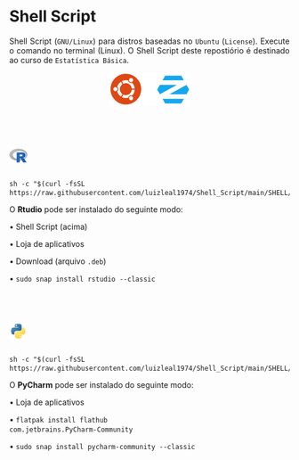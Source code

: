 # Shell Script

<p align="justify">Shell Script (<code>GNU/Linux</code>) para distros baseadas no <code>Ubuntu</code> (<a style="text-decoration:none" target='_blank' rel='noopener noreferrer' href='https://github.com/luizleal1974/Shell_Script/blob/main/LICENSE/LICENSE.md'><code>License</code></a>). Execute o comando no terminal (Linux). O Shell Script deste repostiório é destinado ao curso de <a style="text-decoration:none" target='_blank' rel='noopener noreferrer' href='https://gitlab.com/luizleal1974/curso-de-estatistica'><code>Estatística Básica</code></a>.</p>

<p align="center">
<img src="/Ubuntu_Zorin_OS.png"/>
</p>

</br>

# <img height="32" src="https://raw.githubusercontent.com/devicons/devicon/master/icons/r/r-original.svg" alt="r">

```
sh -c "$(curl -fsSL https://raw.githubusercontent.com/luizleal1974/Shell_Script/main/SHELL/bstatR.sh)"
```
O <b>Rtudio</b> pode ser instalado do seguinte modo:

&#x2022; Shell Script (acima)

&#x2022; Loja de aplicativos

&#x2022; <a style="text-decoration:none" target='_blank' rel='noopener noreferrer' href='https://posit.co/download/rstudio-desktop/'>Download</a> (arquivo <code>.deb</code>)

&#x2022; <code>sudo snap install rstudio --classic</code>

</br>

# <img height="32" src="https://raw.githubusercontent.com/devicons/devicon/master/icons/python/python-original.svg" alt="r">

```
sh -c "$(curl -fsSL https://raw.githubusercontent.com/luizleal1974/Shell_Script/main/SHELL/bstatPy.sh)"
```

O <b>PyCharm</b> pode ser instalado do seguinte modo:

&#x2022; Loja de aplicativos

&#x2022; <code>flatpak install flathub com.jetbrains.PyCharm-Community</code>

&#x2022; <code>sudo snap install pycharm-community --classic</code>

</br>
